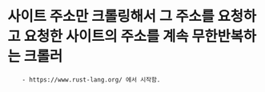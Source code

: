# 사이트 주소만 크롤링해서 그 주소를 요청하고 요청한 사이트의 주소를 계속 무한반복하는 크롤러
~~~
    - https://www.rust-lang.org/ 에서 시작함.
~~~
